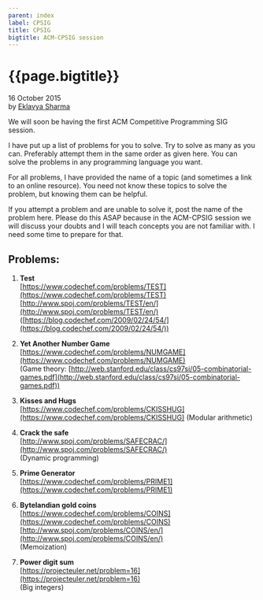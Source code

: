 ```yaml
---
parent: index
label: CPSIG
title: CPSIG
bigtitle: ACM-CPSIG session
---
```


# {{page.bigtitle}}

16 October 2015  
by [Eklavya Sharma](https://github.com/sharmaeklavya2)

We will soon be having the first ACM Competitive Programming SIG session.

I have put up a list of problems for you to solve.
Try to solve as many as you can.
Preferably attempt them in the same order as given here.
You can solve the problems in any programming language you want.

For all problems, I have provided the name of a topic (and sometimes a link to an online resource).
You need not know these topics to solve the problem, but knowing them can be helpful.

If you attempt a problem and are unable to solve it, post the name of the problem here.
Please do this ASAP because in the ACM-CPSIG session we will discuss your doubts
and I will teach concepts you are not familiar with.
I need some time to prepare for that.

## Problems:

1.	**Test**  
	[https://www.codechef.com/problems/TEST](https://www.codechef.com/problems/TEST)  
	[http://www.spoj.com/problems/TEST/en/](http://www.spoj.com/problems/TEST/en/)  
	([https://blog.codechef.com/2009/02/24/54/](https://blog.codechef.com/2009/02/24/54/))

2.	**Yet Another Number Game**  
	[https://www.codechef.com/problems/NUMGAME](https://www.codechef.com/problems/NUMGAME)  
	(Game theory: [http://web.stanford.edu/class/cs97si/05-combinatorial-games.pdf](http://web.stanford.edu/class/cs97si/05-combinatorial-games.pdf))

3.	**Kisses and Hugs**  
	[https://www.codechef.com/problems/CKISSHUG](https://www.codechef.com/problems/CKISSHUG)
	(Modular arithmetic)

4.	**Crack the safe**  
	[http://www.spoj.com/problems/SAFECRAC/](http://www.spoj.com/problems/SAFECRAC/)  
	(Dynamic programming)

5.	**Prime Generator**  
	[https://www.codechef.com/problems/PRIME1](https://www.codechef.com/problems/PRIME1)

6.	**Bytelandian gold coins**  
	[https://www.codechef.com/problems/COINS](https://www.codechef.com/problems/COINS)  
	[http://www.spoj.com/problems/COINS/en/](http://www.spoj.com/problems/COINS/en/)  
	(Memoization)

7.	**Power digit sum**  
	[https://projecteuler.net/problem=16](https://projecteuler.net/problem=16)  
	(Big integers)
